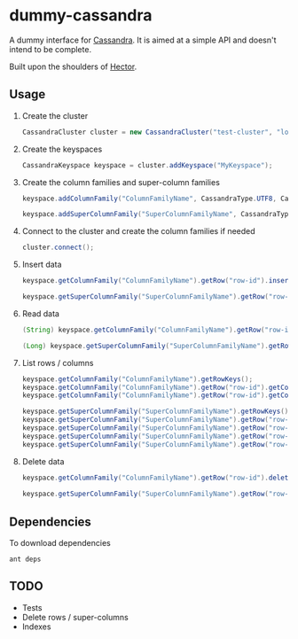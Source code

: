 # dummy-cassandra

A dummy interface for [Cassandra](http://cassandra.apache.org). It is aimed at a simple API and doesn't intend to be complete.

Built upon the shoulders of [Hector](http://hector-client.github.com/hector).

## Usage


1. Create the cluster

	```java
	CassandraCluster cluster = new CassandraCluster("test-cluster", "localhost");
	```

1. Create the keyspaces
	
	```java
	CassandraKeyspace keyspace = cluster.addKeyspace("MyKeyspace");
	```
	
1. Create the column families and super-column families
	
	```java
	keyspace.addColumnFamily("ColumnFamilyName", CassandraType.UTF8, CassandraType.UTF8, CassandraType.UTF8);
	
	keyspace.addSuperColumnFamily("SuperColumnFamilyName", CassandraType.UTF8, CassandraType.UTF8, CassandraType.UTF8, CassandraType.Counter);
	```

1. Connect to the cluster and create the column families if needed

	```java
	cluster.connect();
	```
	
1. Insert data

	```java
	keyspace.getColumnFamily("ColumnFamilyName").getRow("row-id").insert("column-name", "column-value");
	
	keyspace.getSuperColumnFamily("SuperColumnFamilyName").getRow("row-id").getSuperColumn("super-column-id").incrementCounter("column-name", 1);
	```

1. Read data

	```java
	(String) keyspace.getColumnFamily("ColumnFamilyName").getRow("row-id").getColumn("column-name");
	
	(Long) keyspace.getSuperColumnFamily("SuperColumnFamilyName").getRow("row-id").getSuperColumn("super-column-id").getColumn("column-name");
	```
	
1. List rows / columns

	```java
	keyspace.getColumnFamily("ColumnFamilyName").getRowKeys();
	keyspace.getColumnFamily("ColumnFamilyName").getRow("row-id").getColumnCount();
	keyspace.getColumnFamily("ColumnFamilyName").getRow("row-id").getColumnNames();
	
	keyspace.getSuperColumnFamily("SuperColumnFamilyName").getRowKeys();
	keyspace.getSuperColumnFamily("SuperColumnFamilyName").getRow("row-id").getSuperColumnCount();
	keyspace.getSuperColumnFamily("SuperColumnFamilyName").getRow("row-id").getSuperColumnKeys();
	keyspace.getSuperColumnFamily("SuperColumnFamilyName").getRow("row-id").getSuperColumn("super-column-id").getColumnCount();
	keyspace.getSuperColumnFamily("SuperColumnFamilyName").getRow("row-id").getSuperColumn("super-column-id").getColumnNames();
	```

1. Delete data

	```java
	keyspace.getColumnFamily("ColumnFamilyName").getRow("row-id").delete("column-name");
		
	keyspace.getSuperColumnFamily("SuperColumnFamilyName").getRow("row-id").getSuperColumn("super-column-id").delete("column-name");
	```


## Dependencies

To download dependencies

	ant deps


## TODO

- Tests
- Delete rows / super-columns
- Indexes
